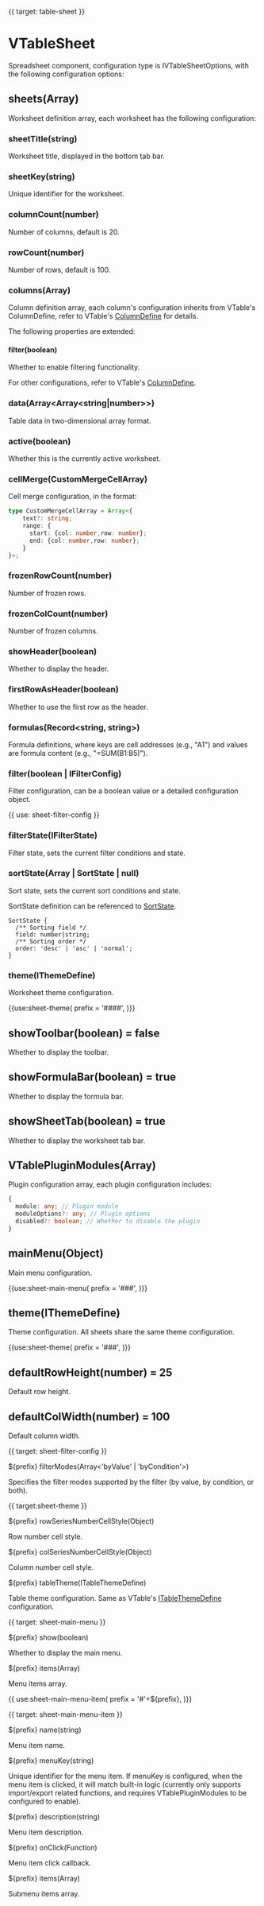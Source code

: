 {{ target: table-sheet }}

# VTableSheet

Spreadsheet component, configuration type is IVTableSheetOptions, with the following configuration options:

## sheets(Array<ISheetDefine>)

Worksheet definition array, each worksheet has the following configuration:

### sheetTitle(string)

Worksheet title, displayed in the bottom tab bar.

### sheetKey(string)

Unique identifier for the worksheet.

### columnCount(number)

Number of columns, default is 20.

### rowCount(number)

Number of rows, default is 100.

### columns(Array<IColumnDefine>)

Column definition array, each column's configuration inherits from VTable's ColumnDefine, refer to VTable's [ColumnDefine](./ListTable-columns-text#cellType) for details.

The following properties are extended:

#### filter(boolean)

Whether to enable filtering functionality.

For other configurations, refer to VTable's [ColumnDefine](./ListTable-columns-text#cellType).

### data(Array<Array<string|number>>)

Table data in two-dimensional array format.

### active(boolean)

Whether this is the currently active worksheet.

### cellMerge(CustomMergeCellArray)

Cell merge configuration, in the format:

```typescript
type CustomMergeCellArray = Array<{
    text?: string;
    range: {
      start: {col: number,row: number};
      end: {col: number,row: number};
    }
}>;
```

### frozenRowCount(number)

Number of frozen rows.

### frozenColCount(number)

Number of frozen columns.

### showHeader(boolean)

Whether to display the header.

### firstRowAsHeader(boolean)

Whether to use the first row as the header.

### formulas(Record<string, string>)

Formula definitions, where keys are cell addresses (e.g., "A1") and values are formula content (e.g., "=SUM(B1:B5)").

### filter(boolean | IFilterConfig)

Filter configuration, can be a boolean value or a detailed configuration object.

{{ use: sheet-filter-config }}

### filterState(IFilterState)

Filter state, sets the current filter conditions and state.

### sortState(Array<SortState> | SortState | null)

Sort state, sets the current sort conditions and state.

SortState definition can be referenced to [SortState](./ListTable#sortState).

```
SortState {
  /** Sorting field */
  field: number|string;
  /** Sorting order */
  order: 'desc' | 'asc' | 'normal';
}
```

### theme(IThemeDefine)

Worksheet theme configuration.

{{use:sheet-theme( prefix = '####', )}}

## showToolbar(boolean) = false

Whether to display the toolbar.

## showFormulaBar(boolean) = true

Whether to display the formula bar.

## showSheetTab(boolean) = true

Whether to display the worksheet tab bar.

## VTablePluginModules(Array)

Plugin configuration array, each plugin configuration includes:

```typescript
{
  module: any; // Plugin module
  moduleOptions?: any; // Plugin options
  disabled?: boolean; // Whether to disable the plugin
}
```

## mainMenu(Object)

Main menu configuration.

{{use:sheet-main-menu( prefix = '###', )}}

## theme(IThemeDefine)

Theme configuration. All sheets share the same theme configuration.

{{use:sheet-theme( prefix = '###', )}}

## defaultRowHeight(number) = 25

Default row height.

## defaultColWidth(number) = 100

Default column width.

{{ target: sheet-filter-config }}

${prefix} filterModes(Array<'byValue' | 'byCondition'>)

Specifies the filter modes supported by the filter (by value, by condition, or both).

{{ target:sheet-theme }}

${prefix} rowSeriesNumberCellStyle(Object)

Row number cell style.

${prefix} colSeriesNumberCellStyle(Object)

Column number cell style.

${prefix} tableTheme(ITableThemeDefine)

Table theme configuration. Same as VTable's [ITableThemeDefine](./ListTable#theme.underlayBackgroundColor) configuration.

{{ target: sheet-main-menu }}

${prefix} show(boolean)

Whether to display the main menu.

${prefix} items(Array<MainMenuItem>)

Menu items array.

{{ use:sheet-main-menu-item( prefix = '#'+${prefix}, )}}

{{ target: sheet-main-menu-item }}

${prefix} name(string)

Menu item name.

${prefix} menuKey(string)

Unique identifier for the menu item. If menuKey is configured, when the menu item is clicked, it will match built-in logic (currently only supports import/export related functions, and requires VTablePluginModules to be configured to enable).

${prefix} description(string)

Menu item description.

${prefix} onClick(Function)

Menu item click callback.

${prefix} items(Array<MainMenuItem>)

Submenu items array.